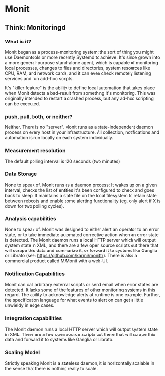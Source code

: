 # Monit

## Think: Monitoringd

### What is it? 
Monit began as a process-monitoring system; the sort of thing you might use
Daemontools or more recently Systemd to achieve. It's since grown into a more
general-purpose stand-alone agent, which is capable of monitoring local
processes, changes to files and directories, system resources like CPU, RAM,
and network cards, and it can even check remotely listening services and run
add-hoc scripts.

It's "killer feature" is the ability to define local automation that takes
place when Monit detects a bad-result from something it's monitoring. This was
originally intended to restart a crashed process, but any ad-hoc scripting can
be executed. 

### push, pull, both, or neither?
Neither. There is no "server". Monit runs as a state-independent daemon process
on every host in your infrastructure. All collection, notifications and
automation is run locally on each system individually.   

### Measurement resolution 
The default polling interval is 120 seconds (two minutes)

### Data Storage 
None to speak of. Monit runs as a daemon process; It wakes up on a given
interval, checks the list of entities it's been configured to check and goes
back to sleep. It maintains a state file on the local filesystem to retain
state between reboots and enable some alerting functionality (eg. only alert if
X is down for two polling cycles).

### Analysis capabilities
None to speak of. Monit was designed to either alert an operator to an error
state, or to take immediate automated corrective action when an error state is
detected.  The Monit daemon runs a local HTTP server which will output system
state in XML, and there are a few open source scripts out there that will
scrape this data and summarize it, or forward it to systems like Ganglia or
Librato (see: https://github.com/karmi/monittr).  There is also a commercial
product called M/Monit with a web-UI. 

### Notification Capabilities
Monit can call arbitrary external scripts or send email when error states are
detected. It lacks some of the features of other monitoring systems in this
regard. The ability to acknowledge alerts at runtime is one example.  Further,
the specification language for what events to alert on can get a little
unwieldy in edge cases.

### Integration capabilities 
The Monit daemon runs a local HTTP server which
will output system state in XML. There are a few open source scripts out there
that will scrape this data and forward it to systems like Ganglia or Librato.

### Scaling Model
Strictly speaking Monit is a stateless daemon, it is horizontally scalable in
the sense that there is nothing really to scale. 
